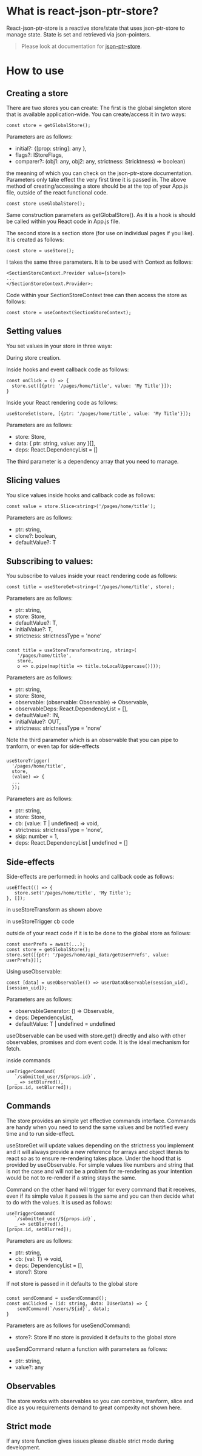 
# What is react-json-ptr-store?
React-json-ptr-store is a reactive store/state that uses json-ptr-store  to manage state. State is set and retrieved via json-pointers.
> Please look at documentation for [json-ptr-store](https://github.com/Tokololo/json-ptr-store).
# How to use
## Creating a store
There are two stores you can create:
The first is the global singleton store that is available application-wide. You can create/access it in two ways:

    const store = getGlobalStore();

Parameters are as follows:

 - initial?: {[prop: string]:  any }, 
 - flags?: IStoreFlags<strictnessType>, 
 - comparer?: <Stricktness  extends  string = strictnessType>(obj1:  any, obj2:  any, strictness:  Stricktness) => boolean)

the meaning of which you can check on the json-ptr-store documentation. Parameters only take effect the very first time it is passed in. The above method of creating/accessing a store should be at the top of your App.js file, outside of the react functional code.

    const store useGlobalStore();

Same construction parameters as getGlobalStore(). As it is a hook is should be called within you React code in App.js file.

The second store is a section store (for use on individual pages if you like). It is created as follows:

    const store = useStore();

I takes the same three parameters. It is to be used with Context as follows:

    <SectionStoreContext.Provider value={store}>
    ...
    </SectionStoreContext.Provider>;

Code within your SectionStoreContext tree can then access the store as follows:

    const store = useContext(SectionStoreContext);
## Setting values
You set values in your store in three ways:

During store creation.

Inside hooks and event callback code as follows:

    const onClick = () => { 
      store.set([{ptr: '/pages/home/title', value: 'My Title'}]);
    }

Inside your React  rendering code as follows: 

    useStoreSet(store, [{ptr: '/pages/home/title', value: 'My Title'}]); 
Parameters are as follows:

 - store: Store,  
 - data: { ptr:  string, value:  any }[],  
 - deps: React.DependencyList  = []

The third parameter is a dependency array that you need to manage.
## Slicing values
You slice values inside hooks and callback code as follows:

    const value = store.Slice<string>('/pages/home/title');
Parameters are as follows:

 - ptr: string,  
 - clone?: boolean,  
 - defaultValue?: T

## Subscribing to values:
You subscribe to values inside your react rendering code as follows:

    const title = useStoreGet<string>('/pages/home/title', store);

Parameters are as follows:
 - ptr: string, 
 - store: Store, 
 - defaultValue?: T, 
 - initialValue?: T,
 - strictness: strictnessType = 'none'

### 

    const title = useStoreTransform<string, string>(
        '/pages/home/title', 
        store,
        o => o.pipe(map(title => title.toLocalUppercase())));

Parameters are as follows:

 - ptr: string,   
 - store: Store, 
 - observable: (observable: Observable<IN>) => Observable<OUT>, 
 - observableDeps: React.DependencyList  = [], 
 - defaultValue?: IN, 
 - initialValue?: OUT, 
 - strictness: strictnessType = 'none'

Note the third parameter which is an observable that you can pipe to tranform, or even tap for side-effects
###

    useStoreTrigger(
      '/pages/home/title',  
      store,
      (value) => {
      ...
      });
Parameters are as follows:

 - ptr: string, 
 - store: Store,
 - cb: (value: T | undefined) => void,
 - strictness: strictnessType = 'none',
 - skip: number = 1,
 - deps:  React.DependencyList  |  undefined  = []
## Side-effects
Side-effects are performed:
in hooks and callback code as follows:

    useEffect(() => {
       store.set('/pages/home/title', 'My Title');
    }, []);

in useStoreTransform as shown above

in useStoreTrigger cb code

outside of your react code if it is to be done to the global store as follows:

    const userPrefs = await(...);
    const store = getGlobalStore();
    store.set([{ptr: '/pages/home/api_data/getUserPrefs', value: userPrefs}]);
Using useObservable:

    const [data] = useObservable(() => userDataObservable(session_uid), [session_uid]);

Parameters are as follows:

 - observableGenerator: () => Observable<T>,
 - deps: DependencyList,
 - defaultValue: T | undefined = undefined

useObservable can be used with store.get() directly and also with other observables, promises and dom event code. It is the ideal mechanism for fetch.

inside commands

    useTriggerCommand(
       `/submitted_user/${props.id}`, 
       _ => setBlurred(),
    [props.id, setBlurred]);

## Commands
The store provides an simple yet effective commands interface. Commands are handy when you need to send the same values and be notified every time and to run side-effect. 

useStoreGet will update values depending on the strictness you implement and it will always provide a new reference for arrays and object literals to react so as to ensure re-rendering takes place. Under the hood that is provided by useObservable. For simple values like numbers and string that is not the case and will not be a problem for re-rendering as your intention would be not to re-render if a string stays the same. 

Command on the other hand will trigger for every command that it receives, even if its simple value it passes is the same and you can then decide what to do with the values. It is used as follows:

    useTriggerCommand(
       `/submitted_user/${props.id}`, 
       _ => setBlurred(),
    [props.id, setBlurred]);

Parameters are as follows:

 - ptr: string,
 - cb: (val: T) => void,
 - deps: DependencyList = [],
 - store?: Store

If not store is passed in it defaults to the global store
###

    const sendCommand = useSendCommand();
    const onClicked = (id: string, data: IUserData) => {
    	sendCommand(`/users/${id}`, data);
    }
Parameters are as follows for useSendCommand:

 - store?: Store
If no store is provided it defaults to the global store

useSendCommand return a function with parameters as follows:
 - ptr: string,  
 - value?: any

## Observables
The store works with observables so you can combine, tranform, slice and dice as you requirements demand to great compexity not shown here.

## Strict mode
If any store function gives issues please disable strict mode during development.
